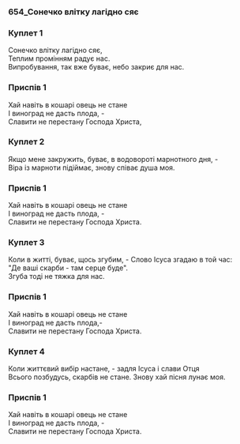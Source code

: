 ### 654_Сонечко влітку лагідно сяє
### Куплет 1
Сонечко влітку лагідно сяє,<br/>Теплим промінням радує нас.<br/>Випробування, так вже буває, небо закриє для нас.
### Приспів 1
Хай навіть в кошарі овець не стане <br/>І виноград не дасть плода, -<br/>Славити не перестану Господа Христа,
### Куплет 2
Якщо мене закружить, буває, в водовороті марнотного дня, - <br/>Віра із марноти підіймає, знову співає душа моя.
### Приспів 1
Хай навіть в кошарі овець не стане <br/>І виноград не дасть плода, - <br/>Славити не перестану Господа Христа.
### Куплет 3
Коли в житті, буває, щось згубим, - Слово Ісуса згадаю в той час:<br/>"Де ваші скарби - там серце буде".<br/>Згуба тоді не тяжка для нас.
### Приспів 1
Хай навіть в кошарі овець не стане <br/>І виноград не дасть плода,- <br/>Славити не перестану Господа Христа.
### Куплет 4
Коли життєвий вибір настане, - задля Ісуса і слави Отця <br/>Всього позбудусь, скарбів не стане. Знову хай пісня лунає моя.
### Приспів 1
Хай навіть в кошарі овець не стане <br/>І виноград не дасть плода, - <br/>Славити не перестану Господа Христа.
